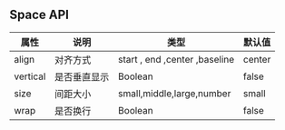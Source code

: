 ## Space API
| 属性     | 说明         | 类型                          | 默认值 |
| -------- | ------------ | ----------------------------- | ------ |
| align    | 对齐方式     | start , end ,center ,baseline | center |
| vertical | 是否垂直显示 | Boolean                       | false  |
| size     | 间距大小     | small,middle,large,number     | small  |
| wrap     | 是否换行     | Boolean                       | false  |